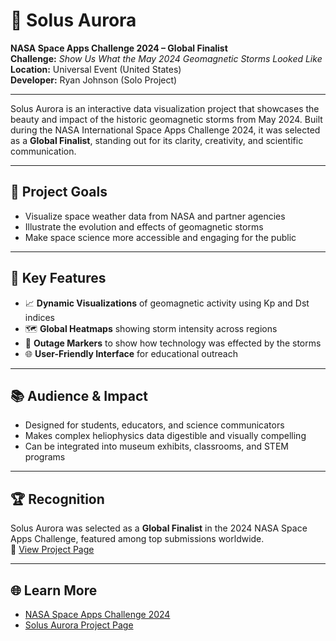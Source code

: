 # 🌌 Solus Aurora

**NASA Space Apps Challenge 2024 – Global Finalist**  
**Challenge:** *Show Us What the May 2024 Geomagnetic Storms Looked Like*  
**Location:** Universal Event (United States)  
**Developer:** Ryan Johnson (Solo Project)

---

Solus Aurora is an interactive data visualization project that showcases the beauty and impact of the historic geomagnetic storms from May 2024. Built during the NASA International Space Apps Challenge 2024, it was selected as a **Global Finalist**, standing out for its clarity, creativity, and scientific communication.

---

## 🚀 Project Goals

- Visualize space weather data from NASA and partner agencies  
- Illustrate the evolution and effects of geomagnetic storms  
- Make space science more accessible and engaging for the public

---

## 🧩 Key Features

- 📈 **Dynamic Visualizations** of geomagnetic activity using Kp and Dst indices  
- 🗺️ **Global Heatmaps** showing storm intensity across regions  
- 📍 **Outage Markers** to show how technology was effected by the storms
- 🌐 **User-Friendly Interface** for educational outreach

---

## 📚 Audience & Impact

- Designed for students, educators, and science communicators  
- Makes complex heliophysics data digestible and visually compelling  
- Can be integrated into museum exhibits, classrooms, and STEM programs

---

## 🏆 Recognition

Solus Aurora was selected as a **Global Finalist** in the 2024 NASA Space Apps Challenge, featured among top submissions worldwide.  
🔗 [View Project Page](https://www.spaceappschallenge.org/nasa-space-apps-2024/find-a-team/solus-aurora/?tab=project)

---

## 🌐 Learn More

- [NASA Space Apps Challenge 2024](https://www.spaceappschallenge.org/)
- [Solus Aurora Project Page](https://www.spaceappschallenge.org/nasa-space-apps-2024/find-a-team/solus-aurora/)
